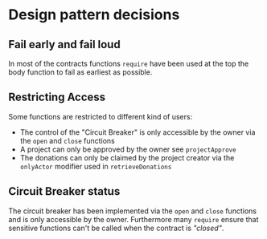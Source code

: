 # Design pattern decisions

## Fail early and fail loud
In most of the contracts functions `require` have been used at the top the body function to fail as earliest as possible.

## Restricting Access
Some functions are restricted to different kind of users:
- The control of the "Circuit Breaker" is only accessible by the owner via the `open` and `close` functions
- A project can only be approved by the owner see `projectApprove`
- The donations can only be claimed by the project creator via the `onlyActor` modifier used in `retrieveDonations`

## Circuit Breaker status
The circuit breaker has been implemented via the `open` and `close` functions and is only accessible by the owner.
Furthermore many `require` ensure that sensitive functions can't be called when the contract is *"closed"*.
